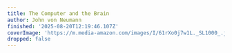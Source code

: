 ```yaml
---
title: The Computer and the Brain
author: John von Neumann
finished: '2025-08-20T12:19:46.107Z'
coverImage: 'https://m.media-amazon.com/images/I/61rXo0j7w1L._SL1000_.jpg'
dropped: false
---
```

